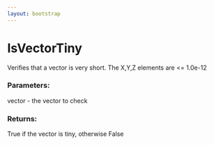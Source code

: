 ```yaml
---
layout: bootstrap
---
```


# IsVectorTiny

Verifies that a vector is very short. The X,Y,Z elements are <= 1.0e-12
          

### Parameters:

vector - the vector to check
        

### Returns:


True if the vector is tiny, otherwise False
        


